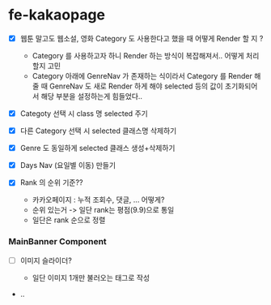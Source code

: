 # fe-kakaopage

- [x] 웹툰 말고도 웹소설, 영화 Category 도 사용한다고 했을 때 어떻게 Render 할 지 ?

  - Category 를 사용하고자 하니 Render 하는 방식이 복잡해져서.. 어떻게 처리할지 고민
  - Category 아래에 GenreNav 가 존재하는 식이라서 Category 를 Render 해줄 때 GenreNav 도 새로 Render 하게 해야 selected 등의 값이 초기화되어서 해당 부분을 설정하는게 힘들었다..

- [x] Categoty 선택 시 class 명 selected 주기
- [x] 다른 Category 선택 시 selected 클래스명 삭제하기
- [x] Genre 도 동일하게 selected 클래스 생성+삭제하기

- [x] Days Nav (요일별 이동) 만들기

- [x] Rank 의 순위 기준??
  - 카카오페이지 : 누적 조회수, 댓글, ... 어떻게?
  - 순위 있는거 -> 일단 rank는 평점(9.9)으로 통일
  - 일단은 rank 순으로 정렬

### MainBanner Component

- [ ] 이미지 슬라이더?

  - 일단 이미지 1개만 불러오는 태그로 작성

- ..
